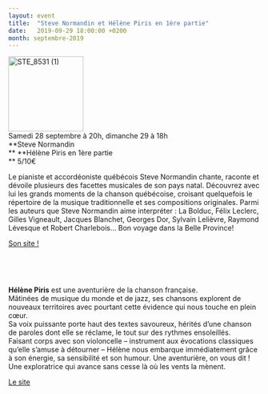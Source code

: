 ```yaml
---
layout: event
title:  "Steve Normandin et Hélène Piris en 1ère partie"
date:   2019-09-29 18:00:00 +0200
month: septembre-2019
---
```

<span style="font-weight:400;"><img class=" size-thumbnail wp-image-6663 alignleft" src="http://localhost/wpagendarts/wp-content/uploads/2019/06/ste_8531-1.jpg?w=150" alt="STE_8531 (1)" width="150" height="150" /><br /> Samedi 28 septembre à 20h, dimanche 29 à 18h<br /> </span>**Steve Normandin  
** **Hélène Piris en 1ère partie  
** <span style="font-weight:400;">5/10€</span>

<span style="font-weight:400;">Le pianiste et accordéoniste québécois Steve Normandin chante, </span><span style="font-weight:400;">raconte et dévoile plusieurs des facettes musicales de son pays natal. </span><span style="font-weight:400;">Découvrez avec lui les grands moments de la chanson québécoise, </span><span style="font-weight:400;">croisant quelquefois le répertoire de la musique traditionnelle et ses </span><span style="font-weight:400;">compositions originales. </span><span style="font-weight:400;">Parmi les auteurs que Steve Normandin aime interpréter : La Bolduc, </span><span style="font-weight:400;">Félix Leclerc, Gilles Vigneault, Jacques Blanchet, Georges Dor, Sylvain </span><span style="font-weight:400;">Lelièvre, Raymond Lévesque et Robert Charlebois... </span><span style="font-weight:400;">Bon voyage dans la Belle Province!</span>

[Son site !](http://www.stevenormandin.com)

&nbsp;



&nbsp;

**Hélène Piris** est une aventurière de la chanson française.  
Mâtinées de musique du monde et de jazz, ses chansons explorent de nouveaux territoires avec pourtant cette évidence qui nous touche en plein cœur.  
Sa voix puissante porte haut des textes savoureux, hérités d’une chanson de paroles dont elle se réclame, le tout sur des rythmes ensoleillés.  
Faisant corps avec son violoncelle – instrument aux évocations classiques qu’elle s’amuse à détourner – Hélène nous embarque immédiatement grâce à son énergie, sa sensibilité et son humour. Une aventurière, on vous dit ! Une exploratrice qui avance sans cesse là où les vents la mènent.

[Le site](http://www.helenepiris.com/)